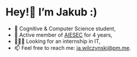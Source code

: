 # Hey!👋 I’m Jakub :)
- 🏫 Cognitive & Computer Science student,
- 🧩 Active member of [AIESEC](https://aiesec.org) for 4 years,
- 👨🏻‍💻 Looking for an internship in IT,
- 📫 Feel free to reach me: ja.wilczynski@pm.me.
